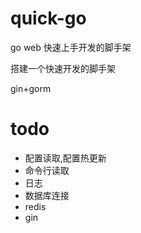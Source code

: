 # quick-go
go web 快速上手开发的脚手架

搭建一个快速开发的脚手架

gin+gorm

# todo
- 配置读取,配置热更新
- 命令行读取
- 日志
- 数据库连接
- redis
- gin

